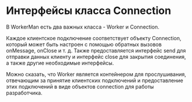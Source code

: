 # Интерфейсы класса Connection

В WorkerMan есть два важных класса - Worker и Connection.

Каждое клиентское подключение соответствует объекту Connection, который может быть настроен с помощью обратных вызовов onMessage, onClose и т. д. Также предоставляется интерфейс send для отправки данных клиенту и интерфейс close для закрытия соединения, а также другие необходимые интерфейсы.

Можно сказать, что Worker является контейнером для прослушивания, отвечающим за принятие клиентских подключений и предоставление этих подключений в виде объектов connection для работы разработчика.
